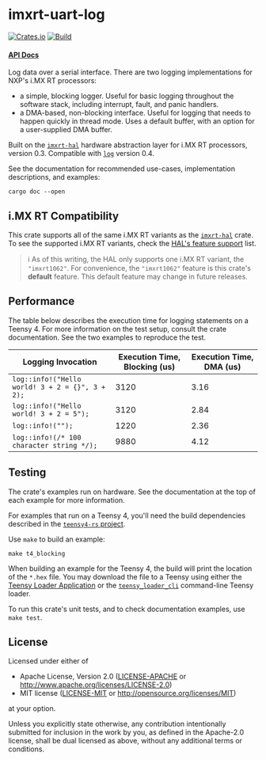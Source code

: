 # imxrt-uart-log

[![Crates.io][crates-io-badge]][crates-io-url]
[![Build][build-badge]][build-url]

[crates-io-badge]: https://img.shields.io/crates/v/imxrt-uart-log
[crates-io-url]: https://crates.io/crates/imxrt-uart-log
[build-badge]: https://github.com/imxrt-rs/imxrt-uart-log/workflows/All%20Checks/badge.svg
[build-url]: https://github.com/imxrt-rs/imxrt-uart-log/actions?query=workflow%3A%22All+Checks%22

#### [API Docs](https://docs.rs/imxrt-uart-log/latest/imxrt_uart_log/)

Log data over a serial interface. There are two logging implementations for NXP's i.MX RT processors:

- a simple, blocking logger. Useful for basic logging throughout the software stack, including interrupt, fault, and panic handlers.
- a DMA-based, non-blocking interface. Useful for logging that needs to happen quickly in thread mode. Uses a default buffer, with an option for a user-supplied DMA buffer.

Built on the [`imxrt-hal`] hardware abstraction layer for i.MX RT processors, version 0.3. Compatible with [`log`] version 0.4.

[`imxrt-hal`]: https://crates.io/crates/imxrt-hal
[`log`]: https://crates.io/crates/log

See the documentation for recommended use-cases, implementation descriptions, and examples:

```
cargo doc --open
```

## i.MX RT Compatibility

This crate supports all of the same i.MX RT variants as the [`imxrt-hal`] crate. To see the supported i.MX RT variants, check the [HAL's feature support](https://github.com/imxrt-rs/imxrt-rs#hal) list.

> :information_source: As of this writing, the HAL only supports one i.MX RT variant, the `"imxrt1062"`. For convenience, the `"imxrt1062"` feature is this crate's **default** feature. This default feature may change in future releases.

## Performance

The table below describes the execution time for logging statements on a Teensy 4. For more information on the test setup, consult the crate documentation. See the two examples to reproduce the test.

| Logging Invocation                                    | Execution Time, Blocking (us) | Execution Time, DMA (us) |
| ----------------------------------------------------- | ----------------------------- | ------------------------ |
| `log::info!("Hello world! 3 + 2 = {}", 3 + 2);`       | 3120                          | 3.16                     |
| `log::info!("Hello world! 3 + 2 = 5");`               | 3120                          | 2.84                     |
| `log::info!("");`                                     | 1220                          | 2.36                     |
| `log::info!(/* 100 character string */);`             | 9880                          | 4.12                     |

## Testing

The crate's examples run on hardware. See the documentation at the top of each example for more information.

For examples that run on a Teensy 4, you'll need the build dependencies described in the [`teensy4-rs` project](https://github.com/mciantyre/teensy4-rs#dependencies).

Use `make` to build an example:

```
make t4_blocking
```

When building an example for the Teensy 4, the build will print the location of the `*.hex` file. You may download the file to a Teensy using either the [Teensy Loader Application](https://www.pjrc.com/teensy/loader.html) or the [`teensy_loader_cli`](https://github.com/PaulStoffregen/teensy_loader_cli) command-line Teensy loader.

To run this crate's unit tests, and to check documentation examples, use `make test`.

## License

Licensed under either of

- Apache License, Version 2.0 ([LICENSE-APACHE](LICENSE-APACHE) or
  http://www.apache.org/licenses/LICENSE-2.0)
- MIT license ([LICENSE-MIT](LICENSE-MIT) or http://opensource.org/licenses/MIT)

at your option.

Unless you explicitly state otherwise, any contribution intentionally submitted
for inclusion in the work by you, as defined in the Apache-2.0 license, shall be
dual licensed as above, without any additional terms or conditions.